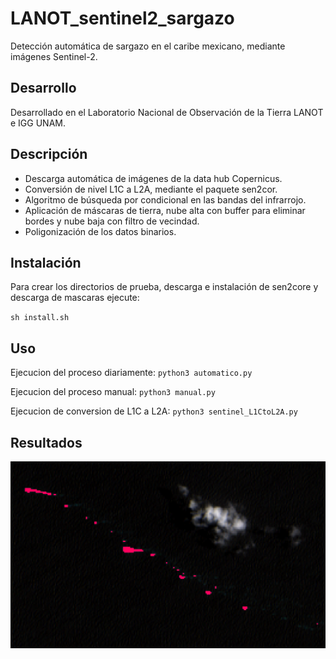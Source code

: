 # LANOT_sentinel2_sargazo

 Detección automática de sargazo en el caribe mexicano, mediante imágenes Sentinel-2.

## Desarrollo
 
 Desarrollado en el Laboratorio Nacional de Observación de la Tierra LANOT e IGG UNAM.

## Descripción
 
 * Descarga automática de imágenes de la data hub Copernicus.
 * Conversión de nivel L1C a L2A, mediante el paquete sen2cor.
 * Algoritmo de búsqueda por condicional en las bandas del infrarrojo.
 * Aplicación de máscaras de tierra, nube alta con buffer para eliminar bordes y nube baja con filtro de vecindad.
 * Poligonización de los datos binarios.

## Instalación
 
 Para crear los directorios de prueba, descarga e instalación de sen2core y descarga de mascaras ejecute:
 
 `sh install.sh`

## Uso
 
 Ejecucion del proceso diariamente:
 `python3 automatico.py`
 
 Ejecucion del proceso manual:
 `python3 manual.py`

 Ejecucion de conversion de L1C a L2A:
 `python3 sentinel_L1CtoL2A.py`
 
 ## Resultados

 ![Detección de sargazo](examples/sargazo.png)
